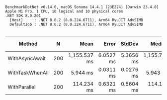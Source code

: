 ```

BenchmarkDotNet v0.14.0, macOS Sonoma 14.4.1 (23E224) [Darwin 23.4.0]
Apple M1 Pro, 1 CPU, 10 logical and 10 physical cores
.NET SDK 8.0.201
  [Host]     : .NET 8.0.2 (8.0.224.6711), Arm64 RyuJIT AdvSIMD
  DefaultJob : .NET 8.0.2 (8.0.224.6711), Arm64 RyuJIT AdvSIMD


```

| Method          | N   |         Mean |     Error |    StdDev |       Median | Ratio |   Gen0 | Allocated | Alloc Ratio |
| --------------- | --- | -----------: | --------: | --------: | -----------: | ----: | -----: | --------: | ----------: |
| WithAsyncAwait  | 200 | 1,155.537 ms | 6.0527 ms | 5.3656 ms | 1,155.747 ms | 1.000 |      - |  52.78 KB |        1.00 |
| WithTaskWhenAll | 200 |     5.944 ms | 0.0311 ms | 0.0276 ms |     5.943 ms | 0.005 | 7.8125 |  56.02 KB |        1.06 |
| WithParallel    | 200 |   114.234 ms | 0.6321 ms | 0.5604 ms |   114.182 ms | 0.099 |      - |  77.63 KB |        1.47 |
